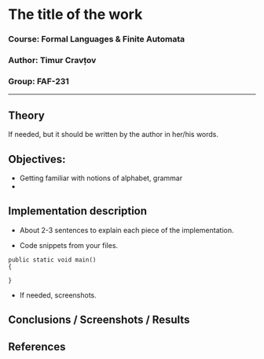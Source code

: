 # The title of the work

### Course: Formal Languages & Finite Automata
### Author: Timur Cravțov
### Group: FAF-231

----

## Theory
If needed, but it should be written by the author in her/his words.


## Objectives:

- Getting familiar with notions of alphabet, grammar
- 


## Implementation description

* About 2-3 sentences to explain each piece of the implementation.


* Code snippets from your files.

```
public static void main() 
{

}
```

* If needed, screenshots.


## Conclusions / Screenshots / Results


## References